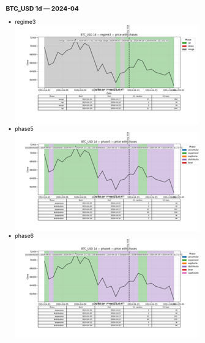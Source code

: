 ### BTC_USD 1d — 2024-04

- regime3
![BTC_USD_1d_regime3_2024-04_phase_price.png](outputs/fourier/phase_monthly/BTC_USD/1d/2024/2024-04/BTC_USD_1d_regime3_2024-04_phase_price.png)
- phase5
![BTC_USD_1d_phase5_2024-04_phase_price.png](outputs/fourier/phase_monthly/BTC_USD/1d/2024/2024-04/BTC_USD_1d_phase5_2024-04_phase_price.png)
- phase6
![BTC_USD_1d_phase6_2024-04_phase_price.png](outputs/fourier/phase_monthly/BTC_USD/1d/2024/2024-04/BTC_USD_1d_phase6_2024-04_phase_price.png)
